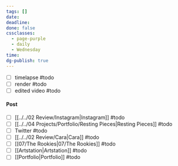 ```yaml
---
tags: []
date: 
deadline: 
done: false
cssclasses:
  - page-purple
  - daily
  - Wednesday
time: 
dg-publish: true
---
```

- [ ] timelapse #todo
- [ ] render #todo
- [ ] edited video #todo
#### Post
- [ ] [[../../02 Review/Instagram|Instagram]] #todo 
- [ ] [[../../04 Projects/Portfolio/Resting Pieces|Resting Pieces]] #todo 
- [ ] Twitter #todo 
- [ ] [[../../02 Review/Cara|Cara]] #todo 
- [ ] [[07/The Rookies|07/The Rookies]] #todo 
- [ ] [[Artstation|Artstation]] #todo 
- [ ] [[Portfolio|Portfolio]] #todo